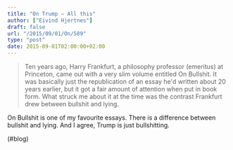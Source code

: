 ```yaml
---
title: "On Trump – All this"
author: ["Eivind Hjertnes"]
draft: false
url: "/2015/09/01/On/589"
type: "post"
date: 2015-09-01T02:00:00+02:00
---
```


> Ten years ago, Harry Frankfurt, a philosophy professor (emeritus) at
> Princeton, came out with a very slim volume entitled On Bullshit. It
> was basically just the republication of an essay he'd written about 20
> years earlier, but it got a fair amount of attention when put in book
> form. What struck me about it at the time was the contrast Frankfurt
> drew between bullshit and lying.

On Bullshit is one of my favourite essays. There is a difference between
bullshit and lying. And I agree, Trump is just bullshitting.

(#blog)
